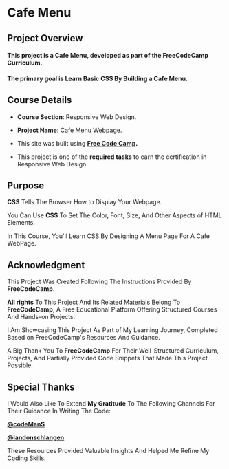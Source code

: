 # **Cafe Menu**

## **Project Overview**

#### This project is a **Cafe Menu**, developed as part of the FreeCodeCamp Curriculum. 

#### The primary goal is Learn Basic CSS By Building a Cafe Menu.

## **Course Details**

+ **Course Section**: Responsive Web Design.
  
+ **Project Name**: Cafe Menu Webpage.
  
+ This site was built using **[Free Code Camp](https://www.freecodecamp.org/).**
  
+ This project is one of the **required tasks** to earn the certification in Responsive Web Design.

## **Purpose**

**CSS** Tells The Browser How to Display Your Webpage. 

You Can Use **CSS** To Set The Color, Font, Size, And Other Aspects of HTML Elements.

In This Course, You'll Learn CSS By Designing A Menu Page For A Cafe WebPage.

## **Acknowledgment**

This Project Was Created Following The Instructions Provided By **FreeCodeCamp**.

**All rights** To This Project And Its Related Materials Belong To **FreeCodeCamp**, A Free Educational Platform Offering Structured Courses And Hands-on Projects.

I Am Showcasing This Project As Part of My Learning Journey, Completed Based on FreeCodeCamp's Resources And Guidance.

A Big Thank You To **FreeCodeCamp** For Their Well-Structured Curriculum, Projects, And Partially Provided Code Snippets That Made This Project Possible.

## **Special Thanks**

I Would Also Like To Extend **My Gratitude** To The Following Channels For Their Guidance In Writing The Code:

**[@codeManS](https://www.youtube.com/@codeManS)**

**[@landonschlangen](https://www.youtube.com/@landonschlangen)**

These Resources Provided Valuable Insights And Helped Me Refine My Coding Skills.

